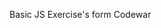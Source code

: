 Basic JS Exercise's form Codewar

<!-- https://www.codewars.com/kata/53ee5429ba190077850011d4
https://www.codewars.com/kata/5772da22b89313a4d50012f7
https://www.codewars.com/kata/55ca77fa094a2af31f00002a
https://www.codewars.com/kata/5875b200d520904a04000003
https://www.codewars.com/kata/53da3dbb4a5168369a0000fe
https://www.codewars.com/kata/523b66342d0c301ae400003b
https://www.codewars.com/kata/5761a717780f8950ce001473 -->
